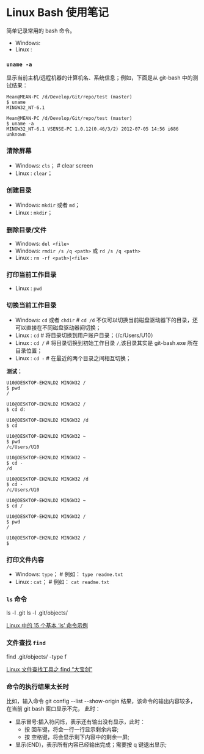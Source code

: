 # Linux Bash 使用笔记 #

简单记录常用的 bash 命令。

- Windows:
- Linux  :

### `uname -a`

显示当前主机/远程机器的计算机名、系统信息；例如，下面是从 git-bash 中的测试结果：

    Mean@MEAN-PC /d/Develop/Git/repo/test (master)
    $ uname
    MINGW32_NT-6.1

    Mean@MEAN-PC /d/Develop/Git/repo/test (master)
    $ uname -a
    MINGW32_NT-6.1 VSENSE-PC 1.0.12(0.46/3/2) 2012-07-05 14:56 i686 unknown


### 清除屏幕

- Windows: `cls`；   # clear screen
- Linux  : `clear`；


### 创建目录

- Windows: `mkdir` 或者 `md`；
- Linux  : `mkdir`；


### 删除目录/文件

- Windows: `del <file>`
- Windows: `rmdir /s /q <path>` 或 `rd /s /q <path>`
- Linux  : `rm -rf <path>|<file>`


### 打印当前工作目录

- Linux  : `pwd`

### 切换当前工作目录

- Windows: `cd` 或者 `chdir` # `cd /d` 不仅可以切换当前磁盘驱动器下的目录，还可以直接在不同磁盘驱动器间切换；  
- Linux  : `cd` # 将目录切换到用户账户目录；（/c/Users/U10）
- Linux  : `cd /` # 将目录切换到初始工作目录 `/`,该目录其实是 git-bash.exe 所在目录位置；
- Linux  : `cd -` # 在最近的两个目录之间相互切换；

**测试**；

	U10@DESKTOP-EH2NLD2 MINGW32 /
	$ pwd
	/
	
	U10@DESKTOP-EH2NLD2 MINGW32 /
	$ cd d:
	
	U10@DESKTOP-EH2NLD2 MINGW32 /d
	$ cd
	
	U10@DESKTOP-EH2NLD2 MINGW32 ~
	$ pwd
	/c/Users/U10
	
	U10@DESKTOP-EH2NLD2 MINGW32 ~
	$ cd -
	/d
	
	U10@DESKTOP-EH2NLD2 MINGW32 /d
	$ cd -
	/c/Users/U10
	
	U10@DESKTOP-EH2NLD2 MINGW32 ~
	$ cd /
	
	U10@DESKTOP-EH2NLD2 MINGW32 /
	$ pwd
	/
	
	U10@DESKTOP-EH2NLD2 MINGW32 /
	$

### 打印文件内容

- Windows: `type`；	# 例如： `type readme.txt`
- Linux  : `cat`；	# 例如： `cat readme.txt`

### `ls` 命令

ls -l .git
ls -l .git/objects/

[Linux 中的 15 个基本 ‘ls’ 命令示例](https://linux.cn/article-5109-1.html)

### 文件查找 `find`

find .git/objects/ -type f

[Linux 文件查找工具之 find “大宝剑”](http://blog.jobbole.com/100925/)

### 命令的执行结果太长时

比如，输入命令 git config --list --show-origin
结果，该命令的输出内容较多，在当前 git bash 窗口显示不完，
此时：

- 显示冒号:插入符闪烁，表示还有输出没有显示，此时：
	- 按 回车键，将会一行一行显示剩余内容;
	- 按 空格键，将会显示剩下内容中的剩余一屏;
- 显示(END)，表示所有内容已经输出完成；需要按 q 键退出显示;

